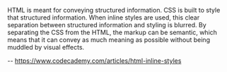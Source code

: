 HTML is meant for conveying structured information. CSS is built to style that structured information. When inline styles are used, this clear separation between structured information and styling is blurred. By separating the CSS from the HTML, the markup can be semantic, which means that it can convey as much meaning as possible without being muddled by visual effects.

-- https://www.codecademy.com/articles/html-inline-styles

